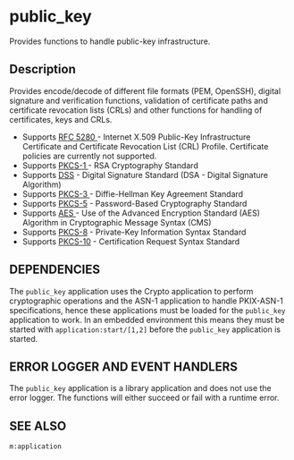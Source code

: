 # public_key

Provides functions to handle public-key infrastructure.

## Description

Provides encode/decode of different file formats (PEM, OpenSSH), digital signature and verification functions, validation of certificate paths and certificate revocation lists (CRLs) and other functions for handling of certificates, keys and CRLs.

* Supports [RFC 5280 ](http://www.ietf.org/rfc/rfc5280.txt)\- Internet X.509 Public-Key Infrastructure Certificate and Certificate Revocation List (CRL) Profile. Certificate policies are currently not supported.
* Supports [PKCS-1 ](http://www.ietf.org/rfc/rfc3447.txt)\- RSA Cryptography Standard
* Supports [DSS](http://csrc.nist.gov/publications/fips/fips186-3/fips_186-3.pdf) \- Digital Signature Standard (DSA - Digital Signature Algorithm)
* Supports [PKCS-3 ](https://web.archive.org/web/20170417091930/https://www.emc.com/emc-plus/rsa-labs/standards-initiatives/pkcs-3-diffie-hellman-key-agreement-standar.htm)\- Diffie-Hellman Key Agreement Standard
* Supports [PKCS-5](http://www.ietf.org/rfc/rfc2898.txt) \- Password-Based Cryptography Standard
* Supports [AES ](http://www.ietf.org/rfc/fc3565.txt)\- Use of the Advanced Encryption Standard (AES) Algorithm in Cryptographic Message Syntax (CMS)
* Supports [PKCS-8](http://www.ietf.org/rfc/rfc5208.txt) \- Private-Key Information Syntax Standard
* Supports [PKCS-10](http://www.ietf.org/rfc/rfc5967.txt) \- Certification Request Syntax Standard

## DEPENDENCIES

The `public_key` application uses the Crypto application to perform cryptographic operations and the ASN-1 application to handle PKIX-ASN-1 specifications, hence these applications must be loaded for the `public_key` application to work. In an embedded environment this means they must be started with `application:start/[1,2]` before the `public_key` application is started.

## ERROR LOGGER AND EVENT HANDLERS

The `public_key` application is a library application and does not use the error logger. The functions will either succeed or fail with a runtime error.

## SEE ALSO

`m:application`
